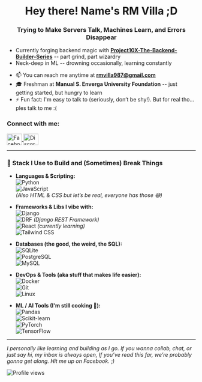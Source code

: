<h1 align="center">Hey there! Name's RM Villa ;D</h1>
<h3 align="center">Trying to Make Servers Talk, Machines Learn, and Errors Disappear</h3>

- Currently forging backend magic with **[Project10X-The-Backend-Builder-Series](https://github.com/eigenlambda123/Project10X-The-Backend-Builder-Series)** -- part grind, part wizardry
- Neck-deep in ML -- drowning occasionally, learning constantly
+ 📫 You can reach me anytime at **rmvilla987@gmail.com**  
+ 🎓 Freshman at **Manual S. Enverga University Foundation** -- just getting started, but hungry to learn  
+ ⚡ Fun fact: I'm easy to talk to (seriously, don’t be shy!). But for real tho... ples talk to me :(

<h3 align="left">Connect with me:</h3>
<p align="left">
  <a href="https://www.facebook.com/rm.villa.2024" target="_blank" rel="noopener noreferrer">
    <img align="center" src="https://raw.githubusercontent.com/rahuldkjain/github-profile-readme-generator/master/src/images/icons/Social/facebook.svg" alt="Facebook" height="30" width="40" />
  </a>
  <a href="https://discord.gg/BWbxzfPQ" target="_blank" rel="noopener noreferrer">
    <img align="center" src="https://raw.githubusercontent.com/rahuldkjain/github-profile-readme-generator/master/src/images/icons/Social/discord.svg" alt="Discord" height="30" width="40" />
  </a>
</p>

---

<h3 align="left">🧪 Stack I Use to Build and (Sometimes) Break Things</h3>

- **Languages & Scripting:**  
  ![Python](https://img.shields.io/badge/Python-3776AB?style=flat&logo=python&logoColor=white)  
  ![JavaScript](https://img.shields.io/badge/JavaScript-F7DF1E?style=flat&logo=javascript&logoColor=black)  
  *(Also HTML & CSS but let’s be real, everyone has those 😅)*

- **Frameworks & Libs I vibe with:**  
  ![Django](https://img.shields.io/badge/Django-092E20?style=flat&logo=django&logoColor=white)  
  ![DRF](https://img.shields.io/badge/DRF-ff1709?style=flat&logo=django&logoColor=white) *(Django REST Framework)*  
  ![React](https://img.shields.io/badge/React-20232A?style=flat&logo=react&logoColor=61DAFB) *(currently learning)*  
  ![Tailwind CSS](https://img.shields.io/badge/TailwindCSS-06B6D4?style=flat&logo=tailwind-css&logoColor=white)

- **Databases (the good, the weird, the SQL):**  
  ![SQLite](https://img.shields.io/badge/SQLite-003B57?style=flat&logo=sqlite&logoColor=white)  
  ![PostgreSQL](https://img.shields.io/badge/PostgreSQL-4169E1?style=flat&logo=postgresql&logoColor=white)  
  ![MySQL](https://img.shields.io/badge/MySQL-4479A1?style=flat&logo=mysql&logoColor=white)

- **DevOps & Tools (aka stuff that makes life easier):**  
  ![Docker](https://img.shields.io/badge/Docker-2496ED?style=flat&logo=docker&logoColor=white)  
  ![Git](https://img.shields.io/badge/Git-F05032?style=flat&logo=git&logoColor=white)  
  ![Linux](https://img.shields.io/badge/Linux-FCC624?style=flat&logo=linux&logoColor=black)

- **ML / AI Tools (I'm still cooking 🤖):**  
  ![Pandas](https://img.shields.io/badge/Pandas-150458?style=flat&logo=pandas&logoColor=white)  
  ![Scikit-learn](https://img.shields.io/badge/Scikit--Learn-F7931E?style=flat&logo=scikit-learn&logoColor=white)  
  ![PyTorch](https://img.shields.io/badge/PyTorch-EE4C2C?style=flat&logo=pytorch&logoColor=white)  
  ![TensorFlow](https://img.shields.io/badge/TensorFlow-FF6F00?style=flat&logo=tensorflow&logoColor=white)

---

*I personally like learning and building as I go. If you wanna collab, chat, or just say hi, my inbox is always open, If you’ve read this far, we’re probably gonna get along. Hit me up on Facebook. ;)*

![Profile views](https://hits.seeyoufarm.com/api/count/incr/badge.svg?url=https://github.com/eigenlambda123&count_bg=%2379C83D&title_bg=%23555555&icon=github.svg&icon_color=%23E7E7E7&title=views&edge_flat=false)

